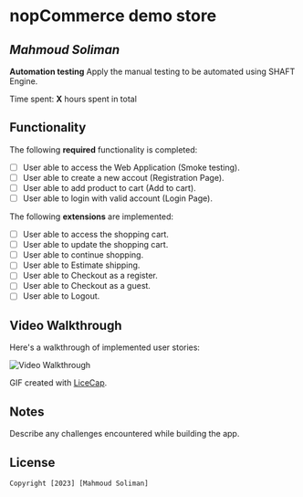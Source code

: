 # nopCommerce demo store 

## *Mahmoud Soliman*

**Automation testing** Apply the manual testing to be automated using SHAFT Engine.

Time spent: **X** hours spent in total

## Functionality 

The following **required** functionality is completed:

* [ ] User able to access the Web Application (Smoke testing).
* [ ] User able to create a new accout (Registration Page).
* [ ] User able to add product to cart (Add to cart).
* [ ] User able to login with valid account (Login Page). 

The following **extensions** are implemented:

* [ ] User able to access the shopping cart.
* [ ] User able to update the shopping cart.
* [ ] User able to continue shopping.
* [ ] User able to Estimate shipping.
* [ ] User able to Checkout as a register.
* [ ] User able to Checkout as a guest.
* [ ] User able to Logout.

## Video Walkthrough

Here's a walkthrough of implemented user stories:

<img src='http://i.imgur.com/link/to/your/gif/file.gif' title='Video Walkthrough' width='' alt='Video Walkthrough' />

GIF created with [LiceCap](http://www.cockos.com/licecap/).

## Notes

Describe any challenges encountered while building the app.

## License

    Copyright [2023] [Mahmoud Soliman]
